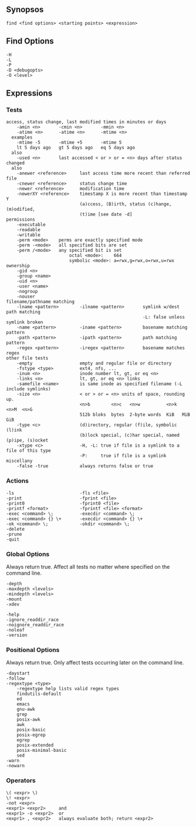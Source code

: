 ## Synopsos

    find <find options> <starting points> <expression>

## Find Options

    -H
    -L
    -P
    -D <debugopts>
    -O <level>

## Expressions

### Tests

    access, status change, last modified times in minutes or days
        -amin <n>       -cmin <n>       -mmin <n>
        -atime <n>      -atime <n>      -mtime <n>
      examples
        -mtime -5       -mtime +5       -mtime 5
        lt 5 days ago   gt 5 days ago   eq 5 days ago
      also
        -used <n>       last accessed < or > or = <n> days after status changed
      also
        -anewer <reference>     last access time more recent than referred file
        -cnewer <reference>     status change time
        -newer <reference>      modification time
        -newerXY <reference>    timestamp X is more recent than timestamp Y
                                (a)ccess, (B)irth, status (c)hange, (m)odified,
                                (t)ime [see date -d]
    permissions
        -executable
        -readable
        -writable
        -perm <mode>    perms are exactly specified mode
        -perm -<mode>   all specified bits are set
        -perm /<mode>   any specified bit is set
                            octal <mode>:    664
                            symbolic <mode>: a=rwx,g=rwx,o=rwx,u=rwx
    ownership
        -gid <n>
        -group <name>
        -uid <n>
        -user <name>
        -nogroup
        -nouser
    filename/pathname matching
        -lname <pattern>        -ilname <pattern>       symlink w/dest path matching
                                                        -L: false unless symlink broken
        -name <pattern>         -iname <pattern>        basename matching pattern
        -path <pattern>         -ipath <pattern>        path matching pattern
        -regex <pattern>        -iregex <pattern>       basename matches regex
    other file tests
        -empty                  empty and regular file or directory
        -fstype <type>          ext4, nfs, ...
        -inum <n>               inode number lt, gt, or eq <n>
        -links <n>              lt, gt, or eq <n> links
        -samefile <name>        is same inode as specified filename (-L include symlinks)
        -size <n>               < or > or = <n> units of space, rounding up.
                                <n>b        <n>c   <n>w          <n>k  <n>M  <n>G
                                512b bloks  bytes  2-byte words  KiB   MiB   GiB
        -type <c>               (d)irectory, regular (f)ile, symbolic (l)ink
                                (b)lock special, (c)har special, named (p)ipe, (s)ocket
        -xtype <c>              -H, -L: true if file is a symlink to a file of this type
                                -P:     true if file is a symlink
    miscellany
        -false -true            always returns false or true

### Actions
    
    -ls                         -fls <file>
    -print                      -fprint <file>
    -print0                     -fprint0 <file>
    -printf <format>            -fprintf <file> <format>
    -exec <command> \;          -execdir <command> \;
    -exec <command> {} \+       -execdir <command> {} \+
    -ok <command> \;            -okdir <command> \;
    -delete
    -prune
    -quit

### Global Options

Always return true.
Affect all tests no matter where specified on the command line.

    -depth
    -maxdepth <levels>
    -mindepth <levels>
    -mount
    -xdev

    -help
    -ignore_readdir_race
    -noignore_readdir_race
    -noleaf
    -version

### Positional Options

Always return true.
Only affect tests occurring later on the command line.

    -daystart
    -follow
    -regextype <type>
        -regextype help lists valid regex types
        findutils-default
        ed
        emacs
        gnu-awk
        grep
        posix-awk
        awk
        posix-basic
        posix-egrep
        egrep
        posix-extended
        posix-minimal-basic
        sed
    -warn
    -nowarn

### Operators

    \( <expr> \)
    \! <expr>
    -not <expr>
    <expr1> <expr2>     and
    <expr1> -o <expr2>  or
    <expr1> , <expr2>   always evaluate both; return <expr2>

